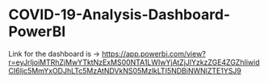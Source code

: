 # COVID-19-Analysis-Dashboard-PowerBI
Link for the dashboard is -> https://app.powerbi.com/view?r=eyJrIjoiMTRhZjMwYTktNzExMS00NTA1LWIwYjAtZjJlYzkzZGE4ZGZhIiwidCI6Ijc5MmYxODJhLTc5MzAtNDVkNS05MzlkLTI5NDBiNWNlZTE1YSJ9
